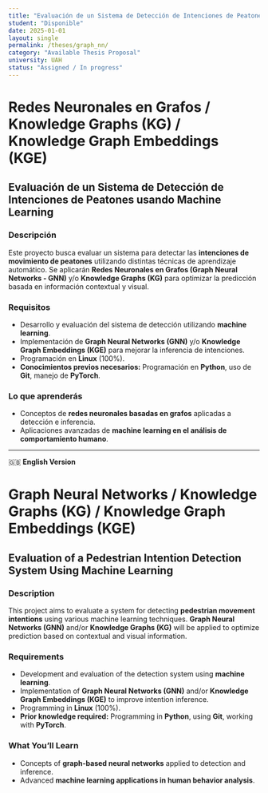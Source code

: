 ```yaml
---
title: "Evaluación de un Sistema de Detección de Intenciones de Peatones usando técnicas de Machine Learning"
student: "Disponible"
date: 2025-01-01
layout: single
permalink: /theses/graph_nn/
category: "Available Thesis Proposal"
university: UAH
status: "Assigned / In progress"
---
```


# **Redes Neuronales en Grafos / Knowledge Graphs (KG) / Knowledge Graph Embeddings (KGE)**  
## **Evaluación de un Sistema de Detección de Intenciones de Peatones usando Machine Learning**  

### **Descripción**  
Este proyecto busca evaluar un sistema para detectar las **intenciones de movimiento de peatones** utilizando distintas técnicas de aprendizaje automático. Se aplicarán **Redes Neuronales en Grafos (Graph Neural Networks - GNN)** y/o **Knowledge Graphs (KG)** para optimizar la predicción basada en información contextual y visual.  

### **Requisitos**  
- Desarrollo y evaluación del sistema de detección utilizando **machine learning**.  
- Implementación de **Graph Neural Networks (GNN)** y/o **Knowledge Graph Embeddings (KGE)** para mejorar la inferencia de intenciones.  
- Programación en **Linux** (100%).  
- **Conocimientos previos necesarios:** Programación en **Python**, uso de **Git**, manejo de **PyTorch**.  

### **Lo que aprenderás**  
- Conceptos de **redes neuronales basadas en grafos** aplicadas a detección e inferencia.  
- Aplicaciones avanzadas de **machine learning en el análisis de comportamiento humano**.  

---

🇬🇧 **English Version**  

# **Graph Neural Networks / Knowledge Graphs (KG) / Knowledge Graph Embeddings (KGE)**  
## **Evaluation of a Pedestrian Intention Detection System Using Machine Learning**  

### **Description**  
This project aims to evaluate a system for detecting **pedestrian movement intentions** using various machine learning techniques. **Graph Neural Networks (GNN)** and/or  **Knowledge Graphs (KG)** will be applied to optimize prediction based on contextual and visual information.  

### **Requirements**  
- Development and evaluation of the detection system using **machine learning**.  
- Implementation of **Graph Neural Networks (GNN)** and/or **Knowledge Graph Embeddings (KGE)** to improve intention inference.  
- Programming in **Linux** (100%).  
- **Prior knowledge required:** Programming in **Python**, using **Git**, working with **PyTorch**.  

### **What You’ll Learn**  
- Concepts of **graph-based neural networks** applied to detection and inference.  
- Advanced **machine learning applications in human behavior analysis**.  
